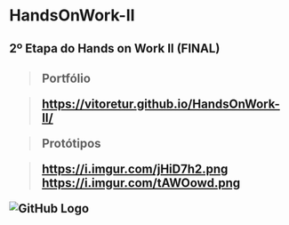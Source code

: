 # HandsOnWork-II
<h2>2º Etapa do Hands on Work II (FINAL)<h2>
  
  > Portfólio

>https://vitoretur.github.io/HandsOnWork-II/

> Protótipos
  
> https://i.imgur.com/jHiD7h2.png
> https://i.imgur.com/tAWOowd.png
  
![GitHub Logo](https://i.imgur.com/jHiD7h2.png )
